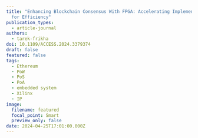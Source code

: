 ```yaml
---
title: "Enhancing Blockchain Consensus With FPGA: Accelerating Implementation
  for Efficiency"
publication_types:
  - article-journal
authors:
  - tarek-frikha
doi: 10.1109/ACCESS.2024.3379374
draft: false
featured: false
tags:
  - Ethereum
  - PoW
  - PoS
  - PoA
  - embedded system
  - Xilinx
  - IP
image:
  filename: featured
  focal_point: Smart
  preview_only: false
date: 2024-04-25T17:01:00.000Z
---
```

